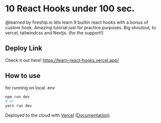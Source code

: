 # 10 React Hooks under 100 sec.  
@learned by fireship.io
lets learn 9 builtin react hooks with a bonus of custom hook. Amazing tutorial just for practice purposes.
Big shoutout, to vercel, tailwindcss and Nextjs. (for the support!) 

## Deploy Link
Check it out here!
https://learn-react-hooks.vercel.app/

## How to use

for running on local .env

```bash
npm run dev
# or
yarn run dev
```

Deployed to the cloud with [Vercel](https://vercel.com/new?utm_source=github&utm_medium=readme&utm_campaign=next-example) ([Documentation](https://nextjs.org/docs/deployment)).
